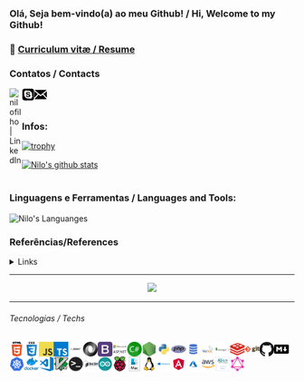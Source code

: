 ### Olá, Seja bem-vindo(a) ao meu Github! / Hi, Welcome to my Github!
### 📝 [Curriculum vitæ / Resume](https://drive.google.com/file/d/1HeHbxhBYp-EBgwWu_3psElzNuJs52MI_/view?usp=sharing)

### Contatos / Contacts

[<img align="left" alt="nilofilho | LinkedIn" width="22px" src="https://cdn.jsdelivr.net/npm/simple-icons@v3/icons/linkedin.svg" />][linkedin]
[<img align="left" alt="nilofilho | LinkedIn" width="22px" src="https://github.com/Ngofilho/Ngofilho/blob/images/images/skypebox.png" />][skype]
[<img align="left" alt="nilofilho | LinkedIn" width="22px" src="https://github.com/Ngofilho/Ngofilho/blob/images/images/email.png" />][gmail]       
</br>

### Infos:
<div>
 <a>     
  
  [![trophy](https://github-profile-trophy.vercel.app/?username=ngofilho&column=6&margin-w=15)](https://github-profile-trophy.vercel.app/?username=ngofilho&column=6&margin-w=15)      
 </a>
 </div>
<div>
<a href="https://github.com/Ngofilho">
 <img align="center" src="https://ngofilho.vercel.app/api?username=Ngofilho&show_icons=true&theme=merko&line_height=27&include_all_commits=true&hide=contribs" alt="Nilo's github stats"/> 
</a>      
</div>    

<br />      

### Linguagens e Ferramentas / Languages and Tools:
<a>
 <img align="center" src="https://ngofilho.vercel.app/api/top-langs/?username=Ngofilho" alt="Nilo's Languanges"/>
</a>
 <br/>     

### Referências/References

<details><summary>Links</summary>
 
<details><summary>Utils</summary>

[![ReadMe Cards](https://ngofilho.vercel.app/api/pin/?username=pawelborkar&repo=awesome-repos)](https://github.com/pawelborkar/awesome-repos)
[![ReadMe Cards](https://ngofilho.vercel.app/api/pin/?username=ardalis&repo=kata-catalog)](https://github.com/ardalis/kata-catalog)
</details>
<details><summary>Architecture</summary>

[![ReadMe Cards](https://ngofilho.vercel.app/api/pin/?username=joelparkerhenderson&theme=merko&repo=architecture-decision-record)](https://github.com/joelparkerhenderson/architecture-decision-record)
[![ReadMe Cards](https://ngofilho.vercel.app/api/pin/?username=donnemartin&theme=merko&repo=system-design-primer)](https://github.com/donnemartin/system-design-primer)
[![ReadMe Cards](https://ngofilho.vercel.app/api/pin/?username=kamranahmedse&theme=merko&repo=developer-roadmap)](https://github.com/kamranahmedse/developer-roadmap)
[![ReadMe Cards](https://ngofilho.vercel.app/api/pin/?username=ardalis&theme=merko&repo=CleanArchitecture)](https://github.com/ardalis/CleanArchitecture)
</details>

<details><summary>DB</summary>

[![ReadMe Cards](https://ngofilho.vercel.app/api/pin/?username=ngofilho&repo=scripts-db)](https://github.com/Ngofilho/scripts-db)
</details>

<details><summary>DDD</summary>

[![ReadMe Cards](https://ngofilho.vercel.app/api/pin/?username=ddd-crew&theme=merko&repo=ddd-starter-modelling-process)](https://github.com/ddd-crew/ddd-starter-modelling-process)
[![ReadMe Cards](https://ngofilho.vercel.app/api/pin/?username=ddd-crew&theme=merko&repo=domain-message-flow-modelling)](https://github.com/ddd-crew/domain-message-flow-modelling)
[![ReadMe Cards](https://ngofilho.vercel.app/api/pin/?username=ddd-crew&theme=merko&repo=aggregate-design-canvas)](https://github.com/ddd-crew/aggregate-design-canvas)
[![ReadMe Cards](https://ngofilho.vercel.app/api/pin/?username=ddd-crew&theme=merko&repo=virtual-modelling-templates)](https://github.com/ddd-crew/virtual-modelling-templates)
[![ReadMe Cards](https://ngofilho.vercel.app/api/pin/?username=ddd-crew&theme=merko&repo=bounded-context-canvas)](https://github.com/ddd-crew/bounded-context-canvas)
[![ReadMe Cards](https://ngofilho.vercel.app/api/pin/?username=ddd-crew&theme=merko&repo=core-domain-charts)](https://github.com/ddd-crew/core-domain-charts)
[![ReadMe Cards](https://ngofilho.vercel.app/api/pin/?username=VaughnVernon&theme=merko&repo=IDDD_Samples_NET)](https://github.com/VaughnVernon/IDDD_Samples_NET)
[![ReadMe Cards](https://ngofilho.vercel.app/api/pin/?username=ardalis&theme=merko&repo=ddd-guestbook)](https://github.com/ardalis/ddd-guestbook)
[![ReadMe Cards](https://ngofilho.vercel.app/api/pin/?username=EduardoPires&theme=merko&repo=EquinoxProject)](https://github.com/EduardoPires/EquinoxProject)
[![ReadMe Cards](https://ngofilho.vercel.app/api/pin/?username=vkhorikov&theme=merko&repo=DddInAction)](https://github.com/vkhorikov/DddInAction)
[![ReadMe Cards](https://ngofilho.vercel.app/api/pin/?username=zkavtaskin&theme=merko&repo=Domain-Driven-Design-Example)](https://github.com/zkavtaskin/Domain-Driven-Design-Example)
</details>

<details><summary>C#</summary>
 
[![ReadMe Card](https://ngofilho.vercel.app/api/pin/?username=TheAlgorithms&repo=C-Sharp)](https://github.com/TheAlgorithms/C-Sharp)
[![ReadMe Card](https://ngofilho.vercel.app/api/pin/?username=davidfowl&repo=AspNetCoreDiagnosticScenarios)](https://github.com/davidfowl/AspNetCoreDiagnosticScenarios)
</details>

<details><summary>Javascript</summary>
 
[![ReadMe Card](https://ngofilho.vercel.app/api/pin/?username=trekhleb&theme=merko&repo=javascript-algorithms)](https://github.com/trekhleb/javascript-algorithms)
</details>

<details><summary>Creditos/Credits</summary>

[![ReadMe Card](https://ngofilho.vercel.app/api/pin/?username=anuraghazra&repo=github-readme-stats)](https://github.com/anuraghazra/github-readme-stats)
</details>

<details><summary>Gists</summary>

[Prepare Commit Message](https://gist.github.com/Ngofilho/342d50241f3a02182941e0252da1ea89)<br/>
[Git Configuration](https://gist.github.com/Ngofilho/a48a1f5828c707824b0f2e804b79b730)<br/>

</details>

<details><summary>Templates</summary>

[HTML](https://html5up.net/)<br/>
[CSS](https://www.csscodelab.com/)<br/>
[Responsive](https://tburleson-layouts-demos.firebaseapp.com/#/docs)<br/>
[FlexLayout](https://www.npmjs.com/package/@angular/flex-layout)<br/>
[Azure ARM Templates](https://github.com/azure/azure-quickstart-templates.git)<br/>
[Free For Devs](https://free-for.dev/)<br/>
</details>
</details>
 
---
<p align="center">
 <!--<a href="http://hits.dwyl.com/ngofilho" alt="hits">
  <img src="http://hits.dwyl.com/ngofilho/ngofilho.svg">
 </a>-->
<!--
 ![Visitors Since 2021](http://estruyf-github.azurewebsites.net/api/VisitorHit?user=ngofilho&repo=ngofilho)     
 -->
 <a href="http://codecov.io/gh/Ngofilho/ngofilho" alt="Code Coverage/Tests">
  <img src="https://codecov.io/gh/Ngofilho/Ngofilho/branch/master/graph/badge.svg?token=QntZfKD73o">
 </a>     
 

</p> 

---
 
###### Tecnologias / Techs     

[<img align="left" alt="HTML5" width="26px" src="https://raw.githubusercontent.com/github/explore/80688e429a7d4ef2fca1e82350fe8e3517d3494d/topics/html/html.png" />][html]
[<img align="left" alt="CSS3" width="26px" src="https://raw.githubusercontent.com/github/explore/80688e429a7d4ef2fca1e82350fe8e3517d3494d/topics/css/css.png" />][css]
[<img align="left" alt="JavaScript" width="26px" src="https://raw.githubusercontent.com/github/explore/80688e429a7d4ef2fca1e82350fe8e3517d3494d/topics/javascript/javascript.png" />][javascript]
[<img align="left" alt="TS" width="26px" src="https://raw.githubusercontent.com/github/explore/80688e429a7d4ef2fca1e82350fe8e3517d3494d/topics/typescript/typescript.png"/>][typescript]
[<img align="left" alt="jQquery" width="26px" src="https://raw.githubusercontent.com/github/explore/80688e429a7d4ef2fca1e82350fe8e3517d3494d/topics/jquery/jquery.png" />][jQquery]
[<img align="left" alt="jQquery" width="26px" src="https://raw.githubusercontent.com/github/explore/80688e429a7d4ef2fca1e82350fe8e3517d3494d/topics/json/json.png" />][json]
[<img align="left" alt="Bootstrap" width="26px" src="https://raw.githubusercontent.com/github/explore/80688e429a7d4ef2fca1e82350fe8e3517d3494d/topics/bootstrap/bootstrap.png" />][bootstrap]

[<img align="left" alt="Asp.Net" width="26px" src="https://raw.githubusercontent.com/github/explore/80688e429a7d4ef2fca1e82350fe8e3517d3494d/topics/aspnet/aspnet.png" />][aspnet]
[<img align="left" alt="C#" width="26px" src="https://raw.githubusercontent.com/github/explore/80688e429a7d4ef2fca1e82350fe8e3517d3494d/topics/csharp/csharp.png" />][csharp]
[<img align="left" alt="Node.js" width="26px" src="https://raw.githubusercontent.com/github/explore/80688e429a7d4ef2fca1e82350fe8e3517d3494d/topics/nodejs/nodejs.png" />][nodejs]
[<img align="left" alt="Python" width="26px" src="https://raw.githubusercontent.com/github/explore/80688e429a7d4ef2fca1e82350fe8e3517d3494d/topics/python/python.png" />][python]
[<img align="left" alt="Php" width="26px" src="https://raw.githubusercontent.com/github/explore/80688e429a7d4ef2fca1e82350fe8e3517d3494d/topics/php/php.png" />][php]

[<img align="left" alt="SQL" width="26px" src="https://raw.githubusercontent.com/github/explore/80688e429a7d4ef2fca1e82350fe8e3517d3494d/topics/sql/sql.png" />][sql]
[<img align="left" alt="MySQL" width="26px" src="https://raw.githubusercontent.com/github/explore/80688e429a7d4ef2fca1e82350fe8e3517d3494d/topics/mysql/mysql.png" />][mysql]
[<img align="left" alt="MongoDB" width="26px" src="https://raw.githubusercontent.com/github/explore/80688e429a7d4ef2fca1e82350fe8e3517d3494d/topics/mongodb/mongodb.png" />][mongodb]
[<img align="left" alt="MongoDB" width="26px" src="https://github.com/Ngofilho/Ngofilho/blob/images/images/redis.webp" />][redis]

[<img align="left" alt="Git" width="26px" src="https://raw.githubusercontent.com/github/explore/80688e429a7d4ef2fca1e82350fe8e3517d3494d/topics/git/git.png" />][git]
[<img align="left" alt="GitHub" width="26px" src="https://raw.githubusercontent.com/github/explore/78df643247d429f6cc873026c0622819ad797942/topics/github/github.png" />][webdevplaylist]
[<img align="left" alt="Markdown" width="26px" src="https://raw.githubusercontent.com/github/explore/80688e429a7d4ef2fca1e82350fe8e3517d3494d/topics/markdown/markdown.png" />][markdown]

[<img align="left" alt="Kubernetes" width="26px" src="https://raw.githubusercontent.com/github/explore/80688e429a7d4ef2fca1e82350fe8e3517d3494d/topics/kubernetes/kubernetes.png" />][k8s]
[<img align="left" alt="Docker" width="26px" src="https://raw.githubusercontent.com/github/explore/80688e429a7d4ef2fca1e82350fe8e3517d3494d/topics/docker/docker.png" />][docker]

[<img align="left" alt="Visual Studio Code" width="26px" src="https://raw.githubusercontent.com/github/explore/80688e429a7d4ef2fca1e82350fe8e3517d3494d/topics/visual-studio-code/visual-studio-code.png" />][vscode]
[<img align="left" alt="Visual Studio Code" width="26px" src="https://raw.githubusercontent.com/github/explore/80688e429a7d4ef2fca1e82350fe8e3517d3494d/topics/vim/vim.png" />][vim]
[<img align="left" alt="Terminal" width="26px" src="https://raw.githubusercontent.com/github/explore/80688e429a7d4ef2fca1e82350fe8e3517d3494d/topics/terminal/terminal.png" />][terminal]
[<img align="left" alt="Bash" width="26px" src="https://raw.githubusercontent.com/github/explore/80688e429a7d4ef2fca1e82350fe8e3517d3494d/topics/bash/bash.png"/>][bash]

[<img align="left" alt="Arduino" width="26px" src="https://raw.githubusercontent.com/github/explore/80688e429a7d4ef2fca1e82350fe8e3517d3494d/topics/arduino/arduino.png" />][arduino]
[<img align="left" alt="Raspberry Pi" width="26px" src="https://raw.githubusercontent.com/github/explore/80688e429a7d4ef2fca1e82350fe8e3517d3494d/topics/raspberry-pi/raspberry-pi.png" />][raspberry-pi]


[<img align="left" alt="Mac OS" width="26px" src="https://raw.githubusercontent.com/github/explore/80688e429a7d4ef2fca1e82350fe8e3517d3494d/topics/macos/macos.png" />][macos]
[<img align="left" alt="Linux" width="26px" src="https://raw.githubusercontent.com/github/explore/80688e429a7d4ef2fca1e82350fe8e3517d3494d/topics/linux/linux.png" />][linux]
[<img align="left" alt="Linux" width="26px" src="https://raw.githubusercontent.com/github/explore/80688e429a7d4ef2fca1e82350fe8e3517d3494d/topics/windows/windows.png" />][webdevplaylist]

[<img align="left" alt="Angular" width="26px" src="https://raw.githubusercontent.com/github/explore/80688e429a7d4ef2fca1e82350fe8e3517d3494d/topics/angular/angular.png" />][windows]
[<img align="left" alt="Azure" width="26px" src="https://raw.githubusercontent.com/github/explore/80688e429a7d4ef2fca1e82350fe8e3517d3494d/topics/azure/azure.png" />][azure]
[<img align="left" alt="Azure" width="26px" src="https://raw.githubusercontent.com/github/explore/80688e429a7d4ef2fca1e82350fe8e3517d3494d/topics/aws/aws.png" />][aws]
[<img align="left" alt="Togaf" width="26px" src="https://github.com/Ngofilho/Ngofilho/blob/images/images/badge-togaf9-certified.png" />][togaf]
[<img align="left" alt="GraphQL" width="26px" src="https://raw.githubusercontent.com/github/explore/80688e429a7d4ef2fca1e82350fe8e3517d3494d/topics/graphql/graphql.png" />][GraphQL]
<br />
<br />

[linkedin]: https://linkedin.com/in/nilogomes
[webdevplaylist]: https://www.youtube.com/playlist?list=PLkwxH9e_vrAJ0WbEsFA9W3I1W-g_BTsbt
[gmail]: mailto:nilogomes@gmail.com?subject=Contato&nbsp;/&nbsp;Contact&nbsp;Github
[togaf]: https://www.opengroup.org/certifications/togaf
[skype]: skype:Ngofilho?chat
[typescript]: https://github.com/topics/typescript
[html]: https://www.w3.org/html/
[css]: https://www.w3.org/Style/
[javascript]: https://www.ecma-international.org/publications-and-standards/standards/ecma-262/
[jQquery]: https://github.com/topics/jquery
[json]: https://github.com/topics/json
[bootstrap]: https://github.com/topics/bootstrap
[aspnet]: https://github.com/topics/aspnet
[csharp]: https://github.com/topics/csharp
[nodejs]: https://github.com/topics/nodejs
[python]: https://github.com/topics/python
[php]: https://github.com/topics/php
[sql]: https://github.com/topics/sql
[mysql]: https://github.com/topics/mysql
[mongodb]: https://github.com/topics/mongodb
[redis]:  https://github.com/topics/redis
[git]:  https://github.com/topics/git
[markdown]:  https://github.com/topics/markdown
[k8s]:  https://github.com/topics/kubernetes
[docker]:  https://github.com/topics/docker
[vscode]:  https://code.visualstudio.com/
[vim]:  https://github.com/topics/vim
[terminal]:  https://github.com/topics/terminal
[bash]:  https://github.com/topics/bash
[arduino]:  https://github.com/topics/arduino
[raspberry-pi]:  https://github.com/topics/raspberry-pi
[macos]:  https://github.com/topics/macos
[linux]:  https://github.com/topics/linux
[windows]:  https://github.com/topics/windows
[angular]:  https://github.com/topics/angular
[azure]:  https://github.com/topics/azure
[aws]:  https://github.com/topics/aws
[graphql]:  https://github.com/topics/graphql

